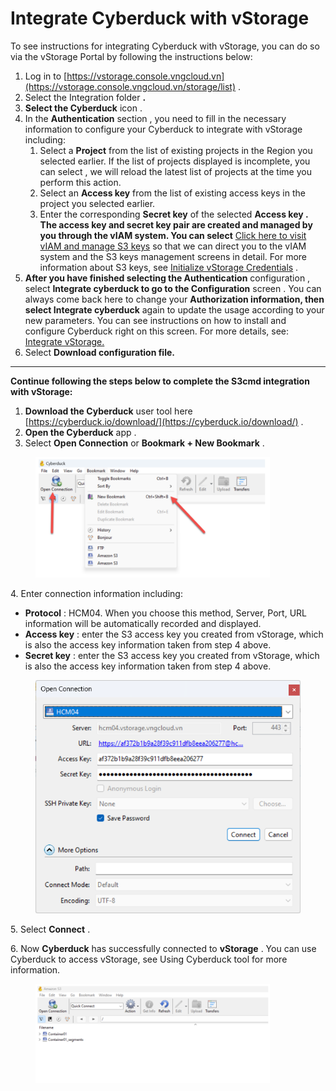 # Integrate Cyberduck with vStorage

To see instructions for integrating Cyberduck with vStorage, you can do so via the vStorage Portal by following the instructions below:

1. Log in to [https://vstorage.console.vngcloud.vn](https://vstorage.console.vngcloud.vn/storage/list) .
2. Select the Integration folder **.**
3. **Select the Cyberduck** icon .
4. In the **Authentication** section , you need to fill in the necessary information to configure your Cyberduck to integrate with vStorage including:
   1. Select a **Project** from the list of existing projects in the Region you selected earlier. If the list of projects displayed is incomplete, you can select , we will reload the latest list of projects at the time you perform this action.
   2. Select an **Access key** from the list of existing access keys in the project you selected earlier.
   3. Enter the corresponding **Secret key** of the selected **Access key . The access key and secret key pair are created and managed by you through the vIAM system. You can select** [Click here to visit vIAM and manage S3 keys](https://hcm-3.console.vngcloud.vn/iam/vstorage-credentials/s3) so that we can direct you to the vIAM system and the S3 keys management screens in detail. For more information about S3 keys, see [Initialize vStorage Credentials](https://docs-vngcloud-vn.translate.goog/vng-cloud-document/vn/vstorage/object-storage/vstorage-hcm03/quan-ly-truy-cap/quan-ly-tai-khoan-truy-cap-vstorage/tai-khoan-service-account/khoi-tao-vstorage-credentials) .
5. **After you have finished selecting the Authentication** configuration , select **Integrate cyberduck to go to the Configuration** screen . You can always come back here to change your **Authorization information, then select Integrate cyberduck** again to update the usage according to your new parameters. You can see instructions on how to install and configure Cyberduck right on this screen. For more details, see: [Integrate vStorage.](https://vstorage.console.vngcloud.vn/integration/integration)
6. Select **Download configuration file.**

***

**Continue following the steps below to complete the S3cmd integration with vStorage:**

1. **Download the Cyberduck** user tool here [https://cyberduck.io/download/](https://cyberduck.io/download/) .
2. **Open the Cyberduck** app .
3. Select **Open Connection** or **Bookmark + New Bookmark** .

<figure><img src="../../../../../.gitbook/assets/image (426).png" alt="" width="375"><figcaption></figcaption></figure>

4\. Enter connection information including:

* **Protocol** : HCM04. When you choose this method, Server, Port, URL information will be automatically recorded and displayed.
* **Access key** : enter the S3 access key you created from vStorage, which is also the access key information taken from step 4 above.
* **Secret key** : enter the S3 access key you created from vStorage, which is also the access key information taken from step 4 above.

<figure><img src="../../../../../.gitbook/assets/image (1) (1) (1) (1).png" alt=""><figcaption></figcaption></figure>

5\. Select **Connect** .

6\. Now **Cyberduck** has successfully connected to **vStorage** . You can use Cyberduck to access vStorage, see Using Cyberduck tool for more information.

<figure><img src="../../../../../.gitbook/assets/image (428).png" alt="" width="375"><figcaption></figcaption></figure>
